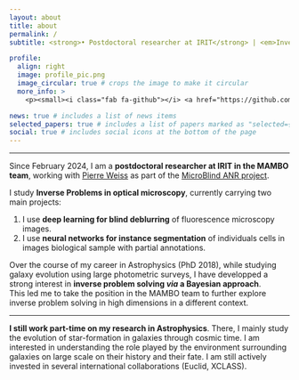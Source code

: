 ```yaml
---
layout: about
title: about
permalink: /
subtitle: <strong>• Postdoctoral researcher at IRIT</strong> | <em>Inverse Problems in optical microscopy</em><br><strong>• PhD in Astrophysics</strong> | <em> Large-scale structures and galaxy evolution from data</em>

profile:
  align: right
  image: profile_pic.png
  image_circular: true # crops the image to make it circular
  more_info: >
    <p><small><i class="fab fa-github"></i> <a href="https://github.com/fsarron"> @fsarron</a></small></p>

news: true # includes a list of news items
selected_papers: true # includes a list of papers marked as "selected={true}"
social: true # includes social icons at the bottom of the page
---
```


* * *

Since February 2024, I am a **postdoctoral researcher at IRIT in the MAMBO team**, working with [Pierre Weiss](https://www.math.univ-toulouse.fr/~weiss/) as part of the [MicroBlind ANR project](https://anr.fr/Project-ANR-21-CE48-0008).

I study **Inverse Problems in optical microscopy**, currently carrying two main projects: 
1. I use **deep learning for blind deblurring** of fluorescence microscopy images.
2. I use **neural networks for instance segmentation** of individuals cells in images biological sample with partial annotations.


Over the course of my career in Astrophysics (PhD 2018), while studying galaxy evolution using large photometric surveys, I have developped a strong interest in **inverse problem solving _via_ a Bayesian approach**.  
This led me to take the position in the MAMBO team to further explore inverse problem solving in high dimensions in a different context.

* * *
**I still work part-time on my research in Astrophysics**. There, I mainly study the evolution of star-formation in galaxies through cosmic time. I am interested in understanding the role played by the environment surrounding galaxies on large scale on their history and their fate. I am still actively invested in several international collaborations (Euclid, XCLASS).
